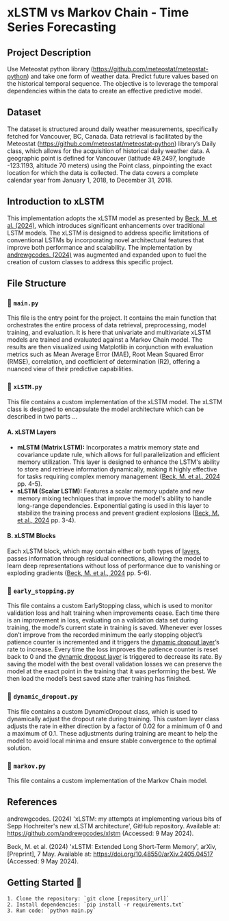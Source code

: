 # xLSTM vs Markov Chain - Time Series Forecasting
## Project Description
Use Meteostat python library (https://github.com/meteostat/meteostat-python) and take one form of weather data. Predict future values based on the historical temporal sequence. The objective is to leverage the temporal dependencies within the data to create an effective predictive model. 

## Dataset
The dataset is structured around daily weather measurements, specifically fetched for Vancouver, BC, Canada. Data retrieval is facilitated by the Meteostat (https://github.com/meteostat/meteostat-python) library’s Daily class, which allows for the acquisition of historical daily weather data. A geographic point is defined for Vancouver (latitude 49.2497, longitude -123.1193, altitude 70 meters) using the Point class, pinpointing the exact location for which the data is collected. The data covers a complete calendar year from January 1, 2018, to December 31, 2018.

## Introduction to xLSTM
This implementation adopts the xLSTM model as presented by [Beck, M. et al. (2024)](https://doi.org/10.48550/arXiv.2405.04517), which introduces significant enhancements over traditional LSTM models. The xLSTM is designed to address specific limitations of conventional LSTMs by incorporating novel architectural features that improve both performance and scalability. The implementation by [andrewgcodes. (2024)](https://github.com/andrewgcodes/xlstm) was augmented and expanded upon to fuel the creation of custom classes to address this specific project. 

## File Structure
### 📄 `main.py`
This file is the entry point for the project. It contains the main function that orchestrates the entire process of data retrieval, preprocessing, model training, and evaluation. It is here that univariate and multivariate xLSTM models are trained and evaluated against a Markov Chain model. The results are then visualized using Matplotlib in conjunction with evaluation metrics such as Mean Average Error (MAE), Root Mean Squared Error (RMSE), correlation, and coefficient of determination (R2), offering a nuanced view of their predictive capabilities.

### 📄 `xLSTM.py`
This file contains a custom implementation of the xLSTM model. The xLSTM class is designed to encapsulate the model architecture which can be described in two parts ...
#### A. xLSTM Layers
- **mLSTM (Matrix LSTM):** Incorporates a matrix memory state and covariance update rule, which allows for full parallelization and efficient memory utilization. This layer is designed to enhance the LSTM's ability to store and retrieve information dynamically, making it highly effective for tasks requiring complex memory management ([Beck, M. et al., 2024](https://doi.org/10.48550/arXiv.2405.04517) pp. 4-5). 
- **sLSTM (Scalar LSTM):** Features a scalar memory update and new memory mixing techniques that improve the model's ability to handle long-range dependencies. Exponential gating is used in this layer to stabilize the training process and prevent gradient explosions ([Beck, M. et al., 2024](https://doi.org/10.48550/arXiv.2405.04517) pp. 3-4). 
#### B. xLSTM Blocks
Each xLSTM block, which may contain either or both types of [layers](#a-xlstm-layers), passes information through residual connections, allowing the model to learn deep representations without loss of performance due to vanishing or exploding gradients ([Beck, M. et al., 2024](https://doi.org/10.48550/arXiv.2405.04517) pp. 5-6). 

### 📄 `early_stopping.py`
This file contains a custom EarlyStopping class, which is used to monitor validation loss and halt training when improvements cease. Each time there is an improvement in loss, evaluating on a validation data set during training, the model’s current state in training is saved. Whenever ever losses don’t improve from the recorded minimum the early stopping object’s patience counter is incremented and it triggers the [dynamic dropout layer](#-dynamic_dropoutpy)’s rate to increase. Every time the loss improves the patience counter is reset back to 0 and the [dynamic dropout layer](#-dynamic_dropoutpy) is triggered to decrease its rate. By saving the model with the best overall validation losses we can preserve the model at the exact point in the training that it was performing the best. We then load the model’s best saved state after training has finished. 

### 📄 `dynamic_dropout.py`
This file contains a custom DynamicDropout class, which is used to dynamically adjust the dropout rate during training. This custom layer class adjusts the rate in either direction by a factor of 0.02 for a minimum of 0 and a maximum of 0.1. These adjustments during training are meant to help the model to avoid local minima and ensure stable convergence to the optimal solution.

### 📄 `markov.py`
This file contains a custom implementation of the Markov Chain model.

## References
andrewgcodes. (2024) 'xLSTM: my attempts at implementing various bits of Sepp Hochreiter's new xLSTM architecture', GitHub repository. Available at: https://github.com/andrewgcodes/xlstm (Accessed: 9 May 2024). 

Beck, M. et al. (2024) 'xLSTM: Extended Long Short-Term Memory', arXiv, [Preprint], 7 May. Available at: https://doi.org/10.48550/arXiv.2405.04517 (Accessed: 9 May 2024).

## Getting Started 🚀

    1. Clone the repository: `git clone [repository_url]`
    2. Install dependencies: `pip install -r requirements.txt`
    3. Run code: `python main.py`
